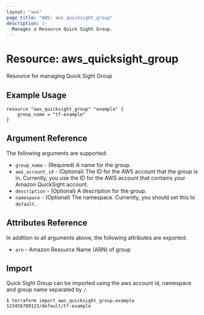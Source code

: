 ```yaml
---
layout: "aws"
page_title: "AWS: aws_quicksight_group"
description: |-
  Manages a Resource Quick Sight Group.
---
```


# Resource: aws_quicksight_group

Resource for managing Quick Sight Group

## Example Usage

```hcl
resource "aws_quicksight_group" "example" {
	group_name = "tf-example"
}
```

## Argument Reference

The following arguments are supported:

* `group_name` - (Required) A name for the group.
* `aws_account_id` - (Optional) The ID for the AWS account that the group is in. Currently, you use the ID for the AWS account that contains your Amazon QuickSight account.
* `description` - (Optional) A description for the group.
* `namespace` - (Optional) The namespace. Currently, you should set this to `default`.

## Attributes Reference

In addition to all arguments above, the following attributes are exported:

* `arn` - Amazon Resource Name (ARN) of group

## Import

Quick Sight Group can be imported using the aws account id, namespace and group name separated by `/`.

```
$ terraform import aws_quicksight_group.example 123456789123/default/tf-example
```
